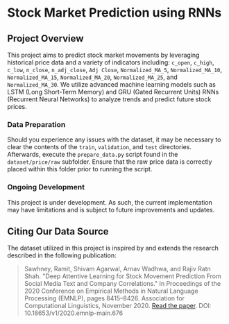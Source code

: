 # Stock Market Prediction using RNNs

## Project Overview
This project aims to predict stock market movements by leveraging historical price data and a variety of indicators including: `c_open`, `c_high`, `c_low`, `n_close`, `n_adj_close`, `Adj Close`, `Normalized_MA_5`, `Normalized_MA_10`, `Normalized_MA_15`, `Normalized_MA_20`, `Normalized_MA_25`, and `Normalized_MA_30`. We utilize advanced machine learning models such as LSTM (Long Short-Term Memory) and GRU (Gated Recurrent Units) RNNs (Recurrent Neural Networks) to analyze trends and predict future stock prices.

### Data Preparation
Should you experience any issues with the dataset, it may be necessary to clear the contents of the `train`, `validation`, and `test` directories. Afterwards, execute the `prepare_data.py` script found in the `dataset/price/raw` subfolder. Ensure that the raw price data is correctly placed within this folder prior to running the script.

### Ongoing Development
This project is under development. As such, the current implementation may have limitations and is subject to future improvements and updates.

## Citing Our Data Source
The dataset utilized in this project is inspired by and extends the research described in the following publication:

> Sawhney, Ramit, Shivam Agarwal, Arnav Wadhwa, and Rajiv Ratn Shah. "Deep Attentive Learning for Stock Movement Prediction From Social Media Text and Company Correlations." In Proceedings of the 2020 Conference on Empirical Methods in Natural Language Processing (EMNLP), pages 8415–8426. Association for Computational Linguistics, November 2020. [Read the paper](https://www.aclweb.org/anthology/2020.emnlp-main.676). DOI: 10.18653/v1/2020.emnlp-main.676
